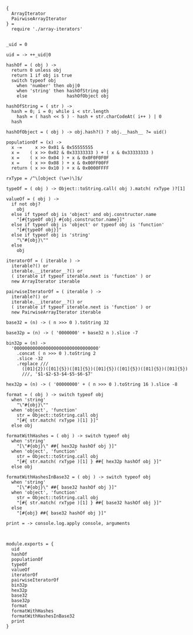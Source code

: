     {
      ArrayIterator
      PairwiseArrayIterator
    } =
      require './array-iterators'


    _uid = 0

    uid = -> ++_uid|0

    hashOf = ( obj ) ->
      return 0 unless obj
      return 1 if obj is true
      switch typeof obj
        when 'number' then obj|0
        when 'string' then hashOfString obj
        else               hashOfObject obj

    hashOfString = ( str ) ->
      hash = 0; i = 0; while i < str.length
        hash = ( hash << 5 ) - hash + str.charCodeAt( i++ ) | 0
      hash

    hashOfObject = ( obj ) -> obj.hash?() ? obj.__hash__ ?= uid()

    populationOf = (x) ->
      x -=     x >> 0x01 & 0x55555555
      x =    ( x >> 0x02 & 0x33333333 ) + ( x & 0x33333333 )
      x =    ( x >> 0x04 ) + x & 0x0F0F0F0F
      x =    ( x >> 0x08 ) + x & 0x00FF00FF
      return ( x >> 0x10 ) + x & 0x0000FFFF

    rxType = /^\[object (\w+)\]$/

    typeOf = ( obj ) -> Object::toString.call( obj ).match( rxType )?[1]

    valueOf = ( obj ) ->
      if not obj?
        obj
      else if typeof obj is 'object' and obj.constructor.name
        "[#{typeOf obj} #{obj.constructor.name}]"
      else if typeof obj is 'object' or typeof obj is 'function'
        "[#{typeOf obj}]"
      else if typeof obj is 'string'
        "\"#{obj}\""
      else
        obj

    iteratorOf = ( iterable ) ->
      iterable?() or
      iterable.__iterator__?() or
      ( iterable if typeof iterable.next is 'function' ) or
      new ArrayIterator iterable

    pairwiseIteratorOf = ( iterable ) ->
      iterable?() or
      iterable.__iterator__?() or
      ( iterable if typeof iterable.next is 'function' ) or
      new PairwiseArrayIterator iterable

    base32 = (n) -> ( n >>> 0 ).toString 32

    base32p = (n) -> ( '0000000' + base32 n ).slice -7

    bin32p = (n) ->
      '00000000000000000000000000000000'
        .concat ( n >>> 0 ).toString 2
        .slice -32
        .replace ///
          ([01]{2})([01]{5})([01]{5})([01]{5})([01]{5})([01]{5})([01]{5})
          ///, '$1-$2-$3-$4-$5-$6-$7'

    hex32p = (n) -> ( '00000000' + ( n >>> 0 ).toString 16 ).slice -8

    format = ( obj ) -> switch typeof obj
      when 'string'
        "\"#{obj}\""
      when 'object', 'function'
        str = Object::toString.call obj
        "[#{ str.match( rxType )[1] }]"
      else obj

    formatWithHashes = ( obj ) -> switch typeof obj
      when 'string'
        "[\"#{obj}\" ##{ hex32p hashOf obj }]"
      when 'object', 'function'
        str = Object::toString.call obj
        "[#{ str.match( rxType )[1] } ##{ hex32p hashOf obj }]"
      else obj

    formatWithHashesInBase32 = ( obj ) -> switch typeof obj
      when 'string'
        "[\"#{obj}\" ##{ base32 hashOf obj }]"
      when 'object', 'function'
        str = Object::toString.call obj
        "[#{ str.match( rxType )[1] } ##{ base32 hashOf obj }]"
      else
        "[#{obj} ##{ base32 hashOf obj }]"

    print = -> console.log.apply console, arguments



    module.exports = {
      uid
      hashOf
      populationOf
      typeOf
      valueOf
      iteratorOf
      pairwiseIteratorOf
      bin32p
      hex32p
      base32
      base32p
      format
      formatWithHashes
      formatWithHashesInBase32
      print
    }
